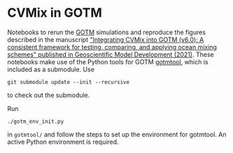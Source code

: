 # CVMix in GOTM

Notebooks to rerun the [GOTM](https://gotm.net/portfolio/) simulations and reproduce the figures described in the manuscript ["Integrating CVMix into GOTM (v6.0): A consistent framework for testing, comparing, and applying ocean mixing schemes" published in Geoscientific Model Development (2021)](https://gmd.copernicus.org/articles/14/4261/2021/).
These notebooks make use of the Python tools for GOTM [gotmtool](https://github.com/qingli411/gotmtool), which is included as a submodule.
Use
```
git submodule update --init --recursive
```
to check out the submodule.

Run
```
./gotm_env_init.py
```
in `gotmtool/` and follow the steps to set up the environment for gotmtool.
An active Python environment is required.
